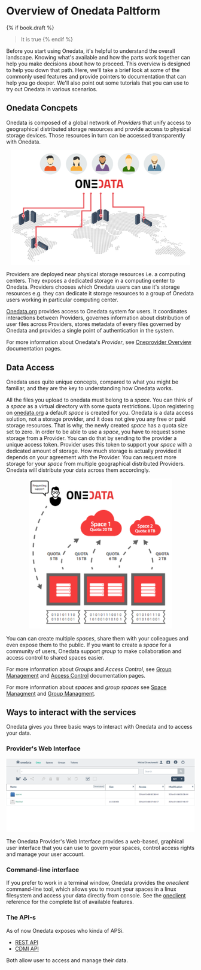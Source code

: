# Overview of Onedata Paltform

{% if book.draft %}
> It is true
{% endif %}

Before you start using Onedata, it's helpful to understand the overall landscape. Knowing what's available and how the parts work together can help you make decisions about how to proceed. This overview is designed to help you down that path. Here, we'll take a brief look at some of the commonly used features and provide pointers to documentation that can help you go deeper. We'll also point out some tutorials that you can use to try out Onedata in various scenarios.

## Onedata Concpets

Onedata is composed of a global network of *Providers* that unify access to geographical distributed storage resources and provide access to physical storage devices. Those resources in turn can be accessed transparently with Onedata.

<p align="center">
<img src="img/overview_3d_map_with_users.png" width="480">
</p>

Providers are deployed near physical storage resources i.e. a computing centers. They exposes a dedicated storage in a computing center to Onedata. Providers chooses which Onedata users can use it's storage resources e.g. they can dedicate it storage resources to a group of Onedata users working in particular computing center.

[Onedata.org](onedata.org) provides access to Onedata system for users. It coordinates interactions between Providers, governes information about distribution of user files across Providers, stores metadata of every files governed by Onedata and provides a single point of authentication in the system.

For more information about Onedata's  *Provider*, see [Oneprovider Overview](provider_overview.md) documentation pages.

## Data Access

Onedata uses quite unique concepts, compared to what you might be familiar, and they are the key to understanding how Onedata works.

All the files you upload to onedata must belong to a *space*. You can think of a *space* as a virtual directory with some quota restrictions. Upon registering on [onedata.org](onedata.org) a default *space* is created for you. Onedata is a data access solution, not a storage provider, and it does not give you any free or paid storage resources. That is why, the newly created *space* has a quota size set to zero. In order to be able to use a *space*, you have to request some storage from a Provider. You can do that by sending to the provider a unique access token. Provider uses this token to support your *space* with a dedicated amount of storage. How much storage is actually provided it depends on your agreement with the Provider. You can request more storage for your *space* from multiple geographical distributed Providers. Onedata will distribute your data across them accordingly.

<p align="center">
<img src="img/spaces_model1.png" width="380">
</p>


You can can create multiple *spaces*, share them with your colleagues and even expose them to the public. If you want to create a *space* for a community of users, Onedata support *group* to make collaboration and access control to shared spaces easier.

For more information about *Groups* and *Access Control*, see [Group Management](group_management.md) and  [Access Control](access_control.md) documentation pages.



For more information about *spaces* and *group spaces* see [Space Managment]() and [Group Managment]().

## Ways to interact with the services

Onedata gives you three basic ways to interact with Onedata and to access your data.

### Provider's Web Interface

<p align="center">
<img src="img/provider_gui_screen.png" width="780">
</p>

The Onedata Provider's Web Interface provides a web-based, graphical user interface that you can use to govern your spaces, control access rights and manage your user account.


### Command-line interface

If you prefer to work in a terminal window, Onedata provides the *oneclient* command-line tool, which allows you to mount your spaces in a linux filesystem and access your data directly from console. See the [oneclient](oneclient.md) reference for the complete list of available features.

### The API-s

As of now Onedata exposes who kinda of APSi.

- [REST API](rest.md)
- [CDMI API](cdmi.md)

Both allow user to access and manage their data.
